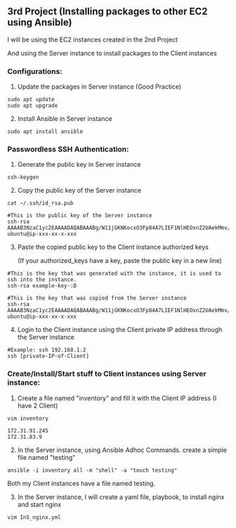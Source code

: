 ## 3rd Project (Installing packages to other EC2 using Ansible)
I will be using the EC2 instances created in the 2nd Project

And using the Server instance to install packages to the Client instances

### Configurations:
1. Update the packages in Server instance (Good Practice)
```
sudo apt update
sudo apt upgrade
```
2. Install Ansible in Server instance
```
sudo apt install ansible
```
### Passwordless SSH Authentication:
1. Generate the public key in Server instance
```
ssh-keygen
```
2. Copy the public key of the Server instance
```
cat ~/.ssh/id_rsa.pub
```
```
#This is the public key of the Server instance
ssh-rsa AAAAB3NzaC1yc2EAAAADAQABAAABg/W11jGKNKocxO3Fp84A7LIEF1NlHEOxnZ2UAekMmv/2093hoaxzwTf6P/E74QzVmrzd5ScxS6wAbgXLZ+47sG2PJkwJ/JXWm6A0vUT84b/c9xCOO7SZeu1y/KNdlQTMuMrMRBd2vplZiUWb0oRj+Py2rZq+dsdadasdasdasdasdgC8+QTsu4w8OLu51JvLdlrWCyP5cFZKxcglc42G4MXzSPDNCtsidUBtpyk61Jhd3bjy6mGWLkddit39jadsd0DkOc4aGVzUQRfi0/c6QuvLV/5P4vVGq/N75FA+z384tZ4owY75JaQkN9K49KnE7tNexgvbcz84QdqV33b3yxHSzcCpggsUjt2889qC/NeympNqsvI0bv8s5BTkjOOoFMCLNtmgUHQ253QPmQ4t10GQtOcaXa3GmuIVjst0uOKx+DO0RSkuSAmBRbE1VRDqfGNMBDExPc= ubuntu@ip-xxx-xx-x-xxx
```
3. Paste the copied public key to the Client instance authorized keys

   (If your authorized_keys have a key, paste the public key in a new line)
```
#This is the key that was generated with the instance, it is used to ssh into the instance.
ssh-rsa example-key-:D

#This is the key that was copied from the Server instance
ssh-rsa AAAAB3NzaC1yc2EAAAADAQABAAABg/W11jGKNKocxO3Fp84A7LIEF1NlHEOxnZ2UAekMmv/2093hoaxzwTf6P/E74QzVmrzd5ScxS6wAbgXLZ+47sG2PJkwJ/JXWm6A0vUT84b/c9xCOO7SZeu1y/KNdlQTMuMrMRBd2vplZiUWb0oRj+Py2rZq+dsdadasdasdasdasdgC8+QTsu4w8OLu51JvLdlrWCyP5cFZKxcglc42G4MXzSPDNCtsidUBtpyk61Jhd3bjy6mGWLkddit39jadsd0DkOc4aGVzUQRfi0/c6QuvLV/5P4vVGq/N75FA+z384tZ4owY75JaQkN9K49KnE7tNexgvbcz84QdqV33b3yxHSzcCpggsUjt2889qC/NeympNqsvI0bv8s5BTkjOOoFMCLNtmgUHQ253QPmQ4t10GQtOcaXa3GmuIVjst0uOKx+DO0RSkuSAmBRbE1VRDqfGNMBDExPc= ubuntu@ip-xxx-xx-x-xxx
```
4. Login to the Client instance using the Client private IP address through the Server instance
```
#Example: ssh 192.168.1.2
ssh [private-IP-of-Client]
```
### Create/Install/Start stuff to Client instances using Server instance:
1. Create a file named "inventory" and fill it with the Client IP address (I have 2 Client)
```
vim inventory
```
```
172.31.91.245
172.31.83.9
```
2. In the Server instance, using Ansible Adhoc Commands. create a simple file named "testing"
```
ansible -i inventory all -m "shell" -a "touch testing"
```
Both my Client instances have a file named testing.

3. In the Server instance, I will create a yaml file, playbook, to install nginx and start nginx
```
vim InS_nginx.yml
```
```
```
